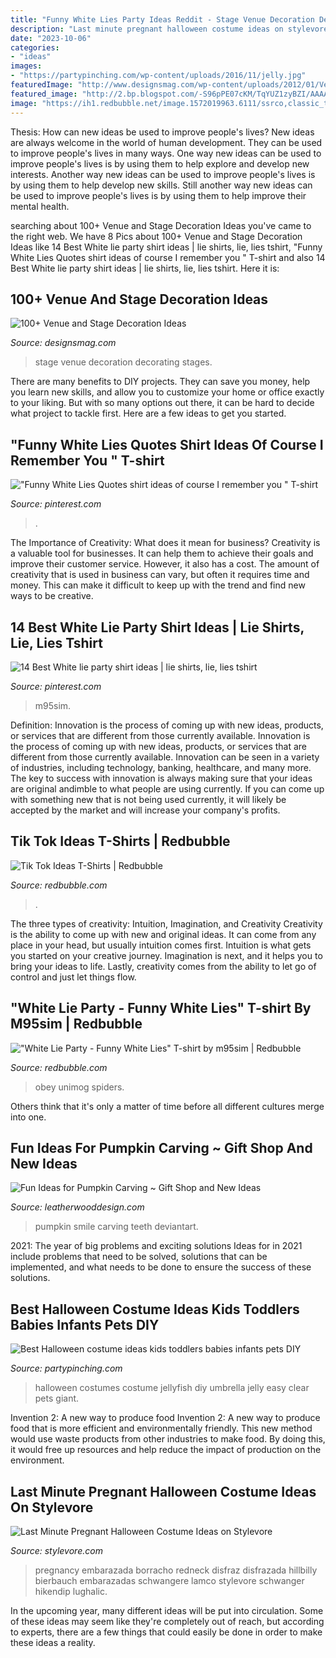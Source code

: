 ```yaml
---
title: "Funny White Lies Party Ideas Reddit - Stage Venue Decoration Decorating Stages"
description: "Last minute pregnant halloween costume ideas on stylevore"
date: "2023-10-06"
categories:
- "ideas"
images:
- "https://partypinching.com/wp-content/uploads/2016/11/jelly.jpg"
featuredImage: "http://www.designsmag.com/wp-content/uploads/2012/01/Venues-Stages-Design-Designsmag001.jpg"
featured_image: "http://2.bp.blogspot.com/-S96pPE07cKM/TqYUZ1zyBZI/AAAAAAAADJo/bdxqHgCZttM/s1600/pumpkin_smile_by_northernbark-d34imyy.jpg"
image: "https://ih1.redbubble.net/image.1572019963.6111/ssrco,classic_tee,mens,fafafa:ca443f4786,front_alt,square_product,600x600.jpg"
---
```



Thesis: How can new ideas be used to improve people's lives?
New ideas are always welcome in the world of human development. They can be used to improve people's lives in many ways. One way new ideas can be used to improve people's lives is by using them to help explore and develop new interests. Another way new ideas can be used to improve people's lives is by using them to help develop new skills. Still another way new ideas can be used to improve people's lives is by using them to help improve their mental health.

	

		
searching about 100+ Venue and Stage Decoration Ideas you've came to the right web. We have 8 Pics about 100+ Venue and Stage Decoration Ideas like 14 Best White lie party shirt ideas | lie shirts, lie, lies tshirt, &quot;Funny White Lies Quotes shirt ideas of course I remember you &quot; T-shirt and also 14 Best White lie party shirt ideas | lie shirts, lie, lies tshirt. Here it is:
		
    
## 100+ Venue And Stage Decoration Ideas

<img loading=lazy src="http://www.designsmag.com/wp-content/uploads/2012/01/Venues-Stages-Design-Designsmag001.jpg" onerror="this.onerror=null;this.src='https://tse2.mm.bing.net/th?id=OIP.qEGDeWUd6Sx45bWDkHD7kwHaFj&amp;pid=15.1';" alt="100+ Venue and Stage Decoration Ideas">

_Source: designsmag.com_

>stage venue decoration decorating stages. 

	

There are many benefits to DIY projects. They can save you money, help you learn new skills, and allow you to customize your home or office exactly to your liking. But with so many options out there, it can be hard to decide what project to tackle first. Here are a few ideas to get you started.

    
## &quot;Funny White Lies Quotes Shirt Ideas Of Course I Remember You &quot; T-shirt

<img loading=lazy src="https://i.pinimg.com/736x/0b/c0/2b/0bc02b7879c488534057db8f72a204e8.jpg" onerror="this.onerror=null;this.src='https://tse3.mm.bing.net/th?id=OIP.UNd3fmhBHazErO-M0JYEcQHaJ3&amp;pid=15.1';" alt="&quot;Funny White Lies Quotes shirt ideas of course I remember you &quot; T-shirt">

_Source: pinterest.com_

>. 

	

The Importance of Creativity: What does it mean for business?
Creativity is a valuable tool for businesses. It can help them to achieve their goals and improve their customer service. However, it also has a cost. The amount of creativity that is used in business can vary, but often it requires time and money. This can make it difficult to keep up with the trend and find new ways to be creative.

    
## 14 Best White Lie Party Shirt Ideas | Lie Shirts, Lie, Lies Tshirt

<img loading=lazy src="https://i.pinimg.com/474x/18/67/86/1867860020099cf95082d2838d095946.jpg" onerror="this.onerror=null;this.src='https://tse2.mm.bing.net/th?id=OIP.BLy6lmMAMgLwmoIXASLWmgAAAA&amp;pid=15.1';" alt="14 Best White lie party shirt ideas | lie shirts, lie, lies tshirt">

_Source: pinterest.com_

>m95sim. 

	

Definition: Innovation is the process of coming up with new ideas, products, or services that are different from those currently available.
Innovation is the process of coming up with new ideas, products, or services that are different from those currently available. Innovation can be seen in a variety of industries, including technology, banking, healthcare, and many more. The key to success with innovation is always making sure that your ideas are original andimble to what people are using currently. If you can come up with something new that is not being used currently, it will likely be accepted by the market and will increase your company's profits.

    
## Tik Tok Ideas T-Shirts | Redbubble

<img loading=lazy src="https://ih1.redbubble.net/image.1572019963.6111/ssrco,classic_tee,mens,fafafa:ca443f4786,front_alt,square_product,600x600.jpg" onerror="this.onerror=null;this.src='https://tse2.mm.bing.net/th?id=OIP.7a3JxTN5A4pOkdupeeiEDgHaHZ&amp;pid=15.1';" alt="Tik Tok Ideas T-Shirts | Redbubble">

_Source: redbubble.com_

>. 

	

The three types of creativity: Intuition, Imagination, and Creativity
Creativity is the ability to come up with new and original ideas. It can come from any place in your head, but usually intuition comes first. Intuition is what gets you started on your creative journey. Imagination is next, and it helps you to bring your ideas to life. Lastly, creativity comes from the ability to let go of control and just let things flow.

    
## &quot;White Lie Party - Funny White Lies&quot; T-shirt By M95sim | Redbubble

<img loading=lazy src="https://ih1.redbubble.net/image.1595286581.2580/ssrco,classic_tee,mens,fafafa:ca443f4786,front_alt,square_product,600x600.jpg" onerror="this.onerror=null;this.src='https://tse2.mm.bing.net/th?id=OIP.fMCjnm4jkkDuRH21bC46kAHaHZ&amp;pid=15.1';" alt="&quot;White Lie Party - Funny White Lies&quot; T-shirt by m95sim | Redbubble">

_Source: redbubble.com_

>obey unimog spiders. 

	

Others think that it's only a matter of time before all different cultures merge into one.

    
## Fun Ideas For Pumpkin Carving ~ Gift Shop And New Ideas

<img loading=lazy src="http://2.bp.blogspot.com/-S96pPE07cKM/TqYUZ1zyBZI/AAAAAAAADJo/bdxqHgCZttM/s1600/pumpkin_smile_by_northernbark-d34imyy.jpg" onerror="this.onerror=null;this.src='https://tse1.mm.bing.net/th?id=OIP.Z-M8S5PN7yksrWHQ46ETxgHaFj&amp;pid=15.1';" alt="Fun Ideas for Pumpkin Carving ~ Gift Shop and New Ideas">

_Source: leatherwooddesign.com_

>pumpkin smile carving teeth deviantart. 

	

2021: The year of big problems and exciting solutions
Ideas for in 2021 include problems that need to be solved, solutions that can be implemented, and what needs to be done to ensure the success of these solutions.

    
## Best Halloween Costume Ideas Kids Toddlers Babies Infants Pets DIY

<img loading=lazy src="https://partypinching.com/wp-content/uploads/2016/11/jelly.jpg" onerror="this.onerror=null;this.src='https://tse3.mm.bing.net/th?id=OIP.EsAFcQZkdIAZ9qp_zwmBFgHaJ4&amp;pid=15.1';" alt="Best Halloween costume ideas kids toddlers babies infants pets DIY">

_Source: partypinching.com_

>halloween costumes costume jellyfish diy umbrella jelly easy clear pets giant. 

	

Invention 2: A new way to produce food
Invention 2: A new way to produce food that is more efficient and environmentally friendly. This new method would use waste products from other industries to make food. By doing this, it would free up resources and help reduce the impact of production on the environment.

    
## Last Minute Pregnant Halloween Costume Ideas On Stylevore

<img loading=lazy src="https://www.stylevore.com/wp-content/uploads/2019/10/1570707087_767_Funny-Pregnant-Halloween-Costumes.jpg" onerror="this.onerror=null;this.src='https://tse2.mm.bing.net/th?id=OIP.hTEGtcIY3pTpZxILTpezjgHaLH&amp;pid=15.1';" alt="Last Minute Pregnant Halloween Costume Ideas on Stylevore">

_Source: stylevore.com_

>pregnancy embarazada borracho redneck disfraz disfrazada hillbilly bierbauch embarazadas schwangere lamco stylevore schwanger hikendip lughalic. 

	

In the upcoming year, many different ideas will be put into circulation. Some of these ideas may seem like they're completely out of reach, but according to experts, there are a few things that could easily be done in order to make these ideas a reality.

